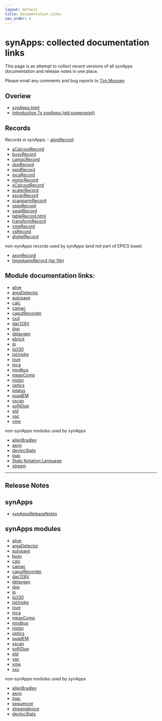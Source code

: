 ```yaml
---
layout: default
title: Documentation Links
nav_order: 4
---
```



synApps: collected documentation links
======================================

This page is an attempt to collect recent versions of all synApps documentation and release notes in one place.

Please email any comments and bug reports to [Tim Mooney](mailto:mooney@aps.anl.hob).

Overiew
-------

- [synApps.html](http://www.aps.anl.gov/bcda/synApps/synApps.html)
- [Introduction To synApps (old powerpoint)](http://www.aps.anl.gov/bcda/synApps/intro_to_synApps.ppt)

Records
-------

Records in synApps: - [aliveRecord](http://www.aps.anl.gov/bcda/synApps/alive/aliveRecord.html)
- [aCalcoutRecord](http://www.aps.anl.gov/bcda/synApps/calc/aCalcoutRecord.html)
- [busyRecord](http://www.aps.anl.gov/bcda/synApps/sscan/busyRecord.html)
- [camacRecord](http://cars9.uchicago.edu/software/epics/camacRecord.html)
- [dxpRecord](http://cars9.uchicago.edu/software/epics/dxpRecord.html)
- [epidRecord](http://www.aps.anl.gov/bcda/synApps/std/epidRecord.html)
- [mcaRecord](http://cars9.uchicago.edu/software/epics/mcaRecord.html)
- [motorRecord](http://www.aps.anl.gov/bcda/synApps/motor/R6-8/motorRecord.html)
- [sCalcoutRecord](http://www.aps.anl.gov/bcda/synApps/calc/sCalcoutRecord.html)
- [scalerRecord](http://www.aps.anl.gov/bcda/synApps/std/scalerRecord.html)
- [sscanRecord](http://www.aps.anl.gov/bcda/synApps/sscan/sscanRecord.html)
- [scanparmRecord](http://www.aps.anl.gov/bcda/synApps/sscan/scanparmRecord.html)
- [sseqRecord](http://www.aps.anl.gov/bcda/synApps/std/sseqRecord.html)
- [swaitRecord](http://www.aps.anl.gov/bcda/synApps/calc/swaitRecord.html)
- [tableRecord.html](http://www.aps.anl.gov/bcda/synApps/optics/tableRecord.html)
- [transformRecord](http://www.aps.anl.gov/bcda/synApps/calc/transformRecord.html)
- [vmeRecord](http://cars9.uchicago.edu/software/epics/vmeRecord.html)
- [vsRecord](http://www.aps.anl.gov/bcda/synApps/vac/README.txt)
- [digitelRecord](http://www.aps.anl.gov/bcda/synApps/vac/README.txt)

non-synApps records used by synApps (and not part of EPICS base)

- [asynRecord](http://www.aps.anl.gov/epics/modules/soft/asyn/R4-24/asynRecord.html)
- [timestampRecord (tar file)](ftp://ftp.slac.stanford.edu/groups/controls/soft/epics/timestampRecord.tar.gz)

Module documentation links:
---------------------------

- [alive](http://www.aps.anl.gov/bcda/synApps/alive/aliveDoc.html)
- [areaDetector](http://cars9.uchicago.edu/software/epics/areaDetector.html)
- [autosave](http://www.aps.anl.gov/bcda/synApps/autosave/autoSaveRestore_R5-5.html)
- [calc](http://www.aps.anl.gov/bcda/synApps/calc/calcDocs.html)
- [camac](http://cars9.uchicago.edu/software/epics/camacDoc.html)
- [caputRecorder](http://www.aps.anl.gov/bcda/synApps/caputRecorder/caputRecorder.html)
- [ccd](http://cars9.uchicago.edu/software/epics/ccdDoc.html)
- [dac128V](http://cars9.uchicago.edu/software/epics/dac128VDoc.html)
- [dxp](http://cars9.uchicago.edu/software/epics/dxpDoc.html)
- [delaygen](http://www.aps.anl.gov/bcda/synApps/delaygen/delaygen.html)
- [ebrick](http://www.aps.anl.gov/bcda/synApps/ebrick/ebrick_doc.html)
- [ip](http://www.aps.anl.gov/bcda/synApps/ip/ipDoc.html)
- [ip330](http://cars9.uchicago.edu/software/epics/ip330Doc.html)
- [ipUnidig](http://cars9.uchicago.edu/software/epics/ipUnidigDoc.html)
- [love](http://www.aps.anl.gov/bcda/synApps/love/loveDriver.html)
- [mca](http://cars9.uchicago.edu/software/epics/mcaDoc.html)
- [modbus](http://cars9.uchicago.edu/software/epics/modbusDoc.html)
- [measComp](http://cars9.uchicago.edu/software/epics/measCompDoc.html)
- [motor](http://www.aps.anl.gov/bcda/synApps/motor/R6-8/motorRecord.html)
- [optics](http://www.aps.anl.gov/bcda/synApps/optics/opticsDocs.html)
- [pilatus](http://cars9.uchicago.edu/software/epics/pilatusROIDoc.html)
- [quadEM](http://cars9.uchicago.edu/software/epics/quadEMDoc.html)
- [sscan](http://www.aps.anl.gov/bcda/synApps/sscan/sscanDoc.html)
- [softGlue](http://www.aps.anl.gov/bcda/synApps/softGlue/softGlue.html)
- [std](http://www.aps.anl.gov/bcda/synApps/std/stdDoc.html)
- [vac](http://www.aps.anl.gov/aod/bcda/synApps/std/vacDoc.html)
- [vme](http://www.aps.anl.gov/bcda/synApps/vme/vme.html)

non-synApps modules used by synApps

- [allenBradley](http://www.aps.anl.gov/epics/modules/bus/allenBradley/R2-1/allenBradley.html)
- [asyn](http://www.aps.anl.gov/epics/modules/soft/asyn/)
- [devIocStats](http://www.slac.stanford.edu/comp/unix/package/epics/site/devIocStats)
- [ipac](http://www.aps.anl.gov/asd/people/anj/ipac/)
- [State Notation Language](http://www-csr.bessy.de/control/SoftDist/sequencer)
- [stream](http://epics.web.psi.ch/software/streamdevice/doc/)

- - - - - -

Release Notes
-------------

synApps
-------

- [synAppsReleaseNotes](http://www.aps.anl.gov/bcda/synApps/synAppsReleaseNotes.html)

synApps modules
---------------

- [alive](http://www.aps.anl.gov/bcda/synApps/alive/aliveReleaseNotes.html)
- [areaDetector](http://cars9.uchicago.edu/software/epics/areaDetectorReleaseNotes.html)
- [autosave](http://www.aps.anl.gov/bcda/synApps/autosave/autosaveReleaseNotes.html)
- [busy](http://www.aps.anl.gov/bcda/synApps/busy/busyReleaseNotes.html)
- [calc](http://www.aps.anl.gov/bcda/synApps/calc/calcReleaseNotes.html)
- [camac](https://cars.uchicago.edu/software/epics/camacReleaseNotes.html)
- [caputRecorder](http://www.aps.anl.gov/bcda/synApps/caputRecorder/caputRecorderReleaseNotes.html)
- [dac128V](https://cars.uchicago.edu/software/epics/dac128VReleaseNotes.html)
- [delaygen](http://www.aps.anl.gov/bcda/synApps/delaygen/delaygen_notes.html)
- [dxp](https://cars.uchicago.edu/software/epics/dxpReleaseNotes.html)
- [ip](http://www.aps.anl.gov/bcda/synApps/ip/ipReleaseNotes.html)
- [ip330](https://cars.uchicago.edu/software/epics/ip330ReleaseNotes.html)
- [ipUnidig](http://cars9.uchicago.edu/software/epics/ipUnidigReleaseNotes.html)
- [love](http://www.aps.anl.gov/bcda/synApps/love/loveReleaseNotes.html)
- [mca](https://cars.uchicago.edu/software/epics/mcaReleaseNotes.html)
- [measComp](https://cars.uchicago.edu/software/epics/measCompReleaseNotes.html)
- [modbus](https://cars.uchicago.edu/software/epics/modbusReleaseNotes.html)
- [motor](http://www.aps.anl.gov/bcda/synApps/motor/R6-8/motor_release.html)
- [optics](http://www.aps.anl.gov/bcda/synApps/optics/opticsReleaseNotes.html)
- [quadEM](https://cars.uchicago.edu/software/epics/quadEMReleaseNotes.html)
- [sscan](http://www.aps.anl.gov/bcda/synApps/sscan/sscanReleaseNotes.html)
- [softGlue](http://www.aps.anl.gov/bcda/synApps/softGlue/softGlueReleaseNotes.html)
- [std](http://www.aps.anl.gov/bcda/synApps/std/stdReleaseNotes.html)
- [vac](http://www.aps.anl.gov/bcda/synApps/vac/vacReleaseNotes.html)
- [vme](http://www.aps.anl.gov/bcda/synApps/vme/vmeReleaseNotes.html)
- [xxx](http://www.aps.anl.gov/bcda/synApps/xxx/xxxReleaseNotes.html)

non-synApps modules used by synApps

- [allenBradley](http://www.aps.anl.gov/epics/modules/bus/allenBradley/R2-1/releaseNotes.html)
- [asyn](http://www.aps.anl.gov/epics/modules/soft/asyn/R4-21/RELEASE_NOTES.html)
- [ipac](https://svn.aps.anl.gov/trac/epics/ipac/wiki/V2.12)
- [sequencer](http://www-csr.bessy.de/control/SoftDist/sequencer/)
- [streamdevice](http://epics.web.psi.ch/software/streamdevice/)
- [devIocStats](http://www.slac.stanford.edu/comp/unix/package/epics/site/devIocStats/)
